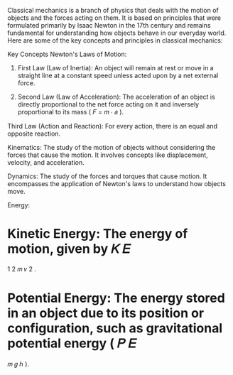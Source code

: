 Classical mechanics is a branch of physics that deals with the motion of objects and the forces acting on them. It is based on principles that were formulated primarily by Isaac Newton in the 17th century and remains fundamental for understanding how objects behave in our everyday world. Here are some of the key concepts and principles in classical mechanics:

Key Concepts
Newton's Laws of Motion:

1. First Law (Law of Inertia): An object will remain at rest or move in a straight line at 
   a constant speed unless acted upon by a net external force.

2. Second Law (Law of Acceleration): The acceleration of an object is directly proportional 
   to the net force acting on it and inversely proportional to its mass (
𝐹
=
𝑚
⋅
𝑎
).

Third Law (Action and Reaction): For every action, there is an equal and opposite reaction.

Kinematics: The study of the motion of objects without considering the forces that cause the motion. It involves concepts like displacement, velocity, and acceleration.

Dynamics: The study of the forces and torques that cause motion. It encompasses the application of Newton's laws to understand how objects move.

Energy:

Kinetic Energy: The energy of motion, given by 
𝐾
𝐸
=
1
2
𝑚
𝑣
2
.

Potential Energy: The energy stored in an object due to its position or configuration, such as gravitational potential energy (
𝑃
𝐸
=
𝑚
𝑔
ℎ
).
